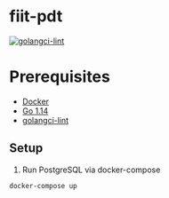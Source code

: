 # fiit-pdt

[![golangci-lint](https://github.com/timzatko/fiit-pdt/workflows/golangci-lint/badge.svg)](https://github.com/timzatko/fiit-pdt/actions?query=workflow:golangci-lint+branch:master)

# Prerequisites

- [Docker](https://www.docker.com/get-started)
- [Go 1.14](https://golang.org/)
- [golangci-lint](https://golangci-lint.run/usage/install/#local-installation)

## Setup

1. Run PostgreSQL via docker-compose

```bash
docker-compose up
```

